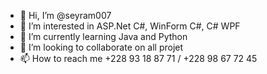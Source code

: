 - 👋 Hi, I’m @seyram007
- 👀 I’m interested in ASP.Net C#, WinForm C#, C# WPF
- 🌱 I’m currently learning Java and Python
- 💞️ I’m looking to collaborate on all projet
- 📫 How to reach me +228 93 18 87 71 / +228 98 67 72 45

<!---
seyram007/seyram007 is a ✨ special ✨ repository because its `README.md` (this file) appears on your GitHub profile.
You can click the Preview link to take a look at your changes.
--->
